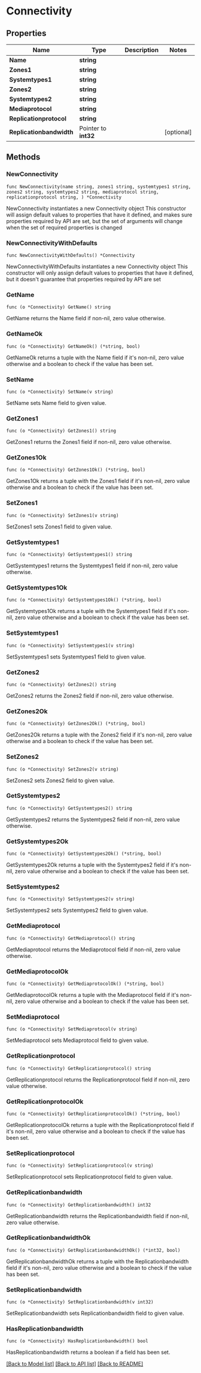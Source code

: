 # Connectivity

## Properties

Name | Type | Description | Notes
------------ | ------------- | ------------- | -------------
**Name** | **string** |  | 
**Zones1** | **string** |  | 
**Systemtypes1** | **string** |  | 
**Zones2** | **string** |  | 
**Systemtypes2** | **string** |  | 
**Mediaprotocol** | **string** |  | 
**Replicationprotocol** | **string** |  | 
**Replicationbandwidth** | Pointer to **int32** |  | [optional] 

## Methods

### NewConnectivity

`func NewConnectivity(name string, zones1 string, systemtypes1 string, zones2 string, systemtypes2 string, mediaprotocol string, replicationprotocol string, ) *Connectivity`

NewConnectivity instantiates a new Connectivity object
This constructor will assign default values to properties that have it defined,
and makes sure properties required by API are set, but the set of arguments
will change when the set of required properties is changed

### NewConnectivityWithDefaults

`func NewConnectivityWithDefaults() *Connectivity`

NewConnectivityWithDefaults instantiates a new Connectivity object
This constructor will only assign default values to properties that have it defined,
but it doesn't guarantee that properties required by API are set

### GetName

`func (o *Connectivity) GetName() string`

GetName returns the Name field if non-nil, zero value otherwise.

### GetNameOk

`func (o *Connectivity) GetNameOk() (*string, bool)`

GetNameOk returns a tuple with the Name field if it's non-nil, zero value otherwise
and a boolean to check if the value has been set.

### SetName

`func (o *Connectivity) SetName(v string)`

SetName sets Name field to given value.


### GetZones1

`func (o *Connectivity) GetZones1() string`

GetZones1 returns the Zones1 field if non-nil, zero value otherwise.

### GetZones1Ok

`func (o *Connectivity) GetZones1Ok() (*string, bool)`

GetZones1Ok returns a tuple with the Zones1 field if it's non-nil, zero value otherwise
and a boolean to check if the value has been set.

### SetZones1

`func (o *Connectivity) SetZones1(v string)`

SetZones1 sets Zones1 field to given value.


### GetSystemtypes1

`func (o *Connectivity) GetSystemtypes1() string`

GetSystemtypes1 returns the Systemtypes1 field if non-nil, zero value otherwise.

### GetSystemtypes1Ok

`func (o *Connectivity) GetSystemtypes1Ok() (*string, bool)`

GetSystemtypes1Ok returns a tuple with the Systemtypes1 field if it's non-nil, zero value otherwise
and a boolean to check if the value has been set.

### SetSystemtypes1

`func (o *Connectivity) SetSystemtypes1(v string)`

SetSystemtypes1 sets Systemtypes1 field to given value.


### GetZones2

`func (o *Connectivity) GetZones2() string`

GetZones2 returns the Zones2 field if non-nil, zero value otherwise.

### GetZones2Ok

`func (o *Connectivity) GetZones2Ok() (*string, bool)`

GetZones2Ok returns a tuple with the Zones2 field if it's non-nil, zero value otherwise
and a boolean to check if the value has been set.

### SetZones2

`func (o *Connectivity) SetZones2(v string)`

SetZones2 sets Zones2 field to given value.


### GetSystemtypes2

`func (o *Connectivity) GetSystemtypes2() string`

GetSystemtypes2 returns the Systemtypes2 field if non-nil, zero value otherwise.

### GetSystemtypes2Ok

`func (o *Connectivity) GetSystemtypes2Ok() (*string, bool)`

GetSystemtypes2Ok returns a tuple with the Systemtypes2 field if it's non-nil, zero value otherwise
and a boolean to check if the value has been set.

### SetSystemtypes2

`func (o *Connectivity) SetSystemtypes2(v string)`

SetSystemtypes2 sets Systemtypes2 field to given value.


### GetMediaprotocol

`func (o *Connectivity) GetMediaprotocol() string`

GetMediaprotocol returns the Mediaprotocol field if non-nil, zero value otherwise.

### GetMediaprotocolOk

`func (o *Connectivity) GetMediaprotocolOk() (*string, bool)`

GetMediaprotocolOk returns a tuple with the Mediaprotocol field if it's non-nil, zero value otherwise
and a boolean to check if the value has been set.

### SetMediaprotocol

`func (o *Connectivity) SetMediaprotocol(v string)`

SetMediaprotocol sets Mediaprotocol field to given value.


### GetReplicationprotocol

`func (o *Connectivity) GetReplicationprotocol() string`

GetReplicationprotocol returns the Replicationprotocol field if non-nil, zero value otherwise.

### GetReplicationprotocolOk

`func (o *Connectivity) GetReplicationprotocolOk() (*string, bool)`

GetReplicationprotocolOk returns a tuple with the Replicationprotocol field if it's non-nil, zero value otherwise
and a boolean to check if the value has been set.

### SetReplicationprotocol

`func (o *Connectivity) SetReplicationprotocol(v string)`

SetReplicationprotocol sets Replicationprotocol field to given value.


### GetReplicationbandwidth

`func (o *Connectivity) GetReplicationbandwidth() int32`

GetReplicationbandwidth returns the Replicationbandwidth field if non-nil, zero value otherwise.

### GetReplicationbandwidthOk

`func (o *Connectivity) GetReplicationbandwidthOk() (*int32, bool)`

GetReplicationbandwidthOk returns a tuple with the Replicationbandwidth field if it's non-nil, zero value otherwise
and a boolean to check if the value has been set.

### SetReplicationbandwidth

`func (o *Connectivity) SetReplicationbandwidth(v int32)`

SetReplicationbandwidth sets Replicationbandwidth field to given value.

### HasReplicationbandwidth

`func (o *Connectivity) HasReplicationbandwidth() bool`

HasReplicationbandwidth returns a boolean if a field has been set.


[[Back to Model list]](../README.md#documentation-for-models) [[Back to API list]](../README.md#documentation-for-api-endpoints) [[Back to README]](../README.md)


